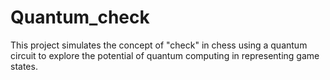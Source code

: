 # Quantum_check
 This project simulates the concept of "check" in chess using a quantum circuit to explore the potential of quantum computing in representing game states.
